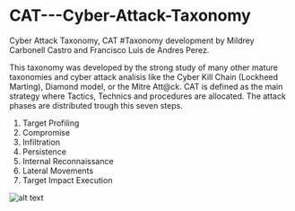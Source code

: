 # CAT---Cyber-Attack-Taxonomy
Cyber Attack Taxonomy, CAT
#Taxonomy development by Mildrey Carbonell Castro and Francisco Luis de Andres Perez.

This taxonomy was developed by the strong study of many other mature taxonomies and cyber attack analisis like the Cyber Kill Chain (Lockheed Marting), Diamond model, or the Mitre Att@ck. 
CAT is defined as the main strategy where Tactics, Technics and procedures are allocated.
The attack phases are distributed trough this seven steps.

  1. Target Profiling
  2. Compromise
  3. Infiltration
  4. Persistence
  5. Internal Reconnaissance
  6. Lateral Movements
  7. Target Impact Execution

![alt text](https://github.com/fdeandres/CAT---Cyber-Attack-Taxonomy/blob/master/Images/CAT%20V1.0%20EN.jpg)
